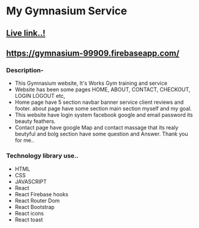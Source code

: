 # My Gymnasium Service

## [Live link..!](https://gymnasium-99909.firebaseapp.com/)

## https://gymnasium-99909.firebaseapp.com/

### Description-

- This Gymnasium website, It's Works Gym training and service
- Website has been some pages HOME, ABOUT, CONTACT, CHECKOUT, LOGIN LOGOUT etc,
- Home page have 5 section navbar banner service client reviews and footer. about page have some section main section myself and my goal.
- This website have login system facebook google and email password its beauty feathers.
- Contact page have google Map and contact massage that its realy beutyful and bolg section have some question and Answer. Thank you for me..

### Technology library use..

- HTML
- CSS
- JAVASCRIPT
- React
- React Firebase hooks
- React Router Dom
- React Bootstrap
- React icons
- React toast
